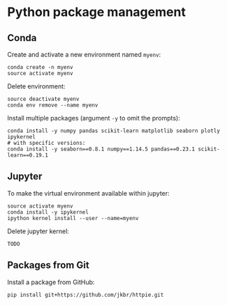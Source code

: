 # Python package management

## Conda

Create and activate a new environment named `myenv`:
```
conda create -n myenv
source activate myenv
```

Delete environment:
```
source deactivate myenv
conda env remove --name myenv
```

Install multiple packages (argument `-y` to omit the prompts):
```
conda install -y numpy pandas scikit-learn matplotlib seaborn plotly ipykernel
# with specific versions:
conda install -y seaborn==0.8.1 numpy==1.14.5 pandas==0.23.1 scikit-learn==0.19.1
```

## Jupyter

To make the virtual environment available within jupyter:  
```
source activate myenv
conda install -y ipykernel
ipython kernel install --user --name=myenv
```

Delete jupyter kernel:
```
TODO
```

## Packages from Git

Install a package from GitHub:

```
pip install git+https://github.com/jkbr/httpie.git
```
